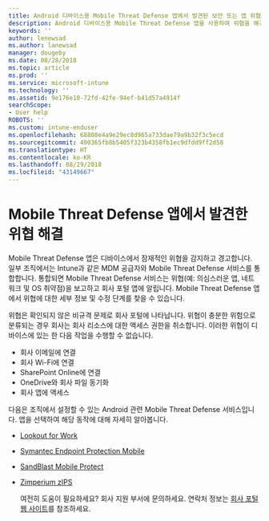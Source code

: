 ```yaml
---
title: Android 디바이스용 Mobile Threat Defense 앱에서 발견된 보안 또는 앱 위협 해결
description: Android 디바이스용 Mobile Threat Defense 앱을 사용하여 위협을 해결하는 방법에 대해 알아봅니다.
keywords: ''
author: lenewsad
ms.author: lanewsad
manager: dougeby
ms.date: 08/28/2018
ms.topic: article
ms.prod: ''
ms.service: microsoft-intune
ms.technology: ''
ms.assetid: 9e176e10-72fd-42fe-94ef-b41d57a4914f
searchScope:
- User help
ROBOTS: ''
ms.custom: intune-enduser
ms.openlocfilehash: 68808e4a9e29ec8d965a733dae79a9b32f3c5ecd
ms.sourcegitcommit: 490365fb8b5405f323b4358fb1ec9dfdd9ff2d58
ms.translationtype: HT
ms.contentlocale: ko-KR
ms.lasthandoff: 08/29/2018
ms.locfileid: "43149667"
---
```

# <a name="resolve-a-threat-found-by-a-mobile-threat-defense-app"></a>Mobile Threat Defense 앱에서 발견한 위협 해결

Mobile Threat Defense 앱은 디바이스에서 잠재적인 위협을 감지하고 경고합니다. 일부 조직에서는 Intune과 같은 MDM 공급자와 Mobile Threat Defense 서비스를 통합합니다. 통합되면 Mobile Threat Defense 서비스는 위협(예: 의심스러운 앱, 네트워크 및 OS 취약점)을 보고하고 회사 포털 앱에 알립니다. Mobile Threat Defense 앱에서 위협에 대한 세부 정보 및 수정 단계를 찾을 수 있습니다.

위협은 확인되지 않은 비규격 문제로 회사 포털에 나타납니다. 위협이 충분한 위험으로 분류되는 경우 회사는 회사 리소스에 대한 액세스 권한을 취소합니다. 이러한 위협이 디바이스에 있는 한 다음 작업을 수행할 수 없습니다.  

* 회사 이메일에 연결
* 회사 Wi-Fi에 연결
* SharePoint Online에 연결
* OneDrive와 회사 파일 동기화
* 회사 앱에 액세스

다음은 조직에서 설정할 수 있는 Android 관련 Mobile Threat Defense 서비스입니다. 앱을 선택하여 해당 동작에 대해 자세히 알아봅니다.  

* [Lookout for Work](you-need-to-resolve-a-threat-found-by-lookout-for-work-android.md)
* [Symantec Endpoint Protection Mobile](you-need-to-resolve-a-threat-found-by-skycure-android.md)
* [SandBlast Mobile Protect](you-need-to-resolve-a-threat-found-by-checkpoint-android.md)
* [Zimperium zIPS](you-need-to-resolve-a-threat-found-by-zips-android.md)  

  여전히 도움이 필요하세요? 회사 지원 부서에 문의하세요. 연락처 정보는 [회사 포털 웹 사이트](https://go.microsoft.com/fwlink/?linkid=2010980)를 참조하세요.  


